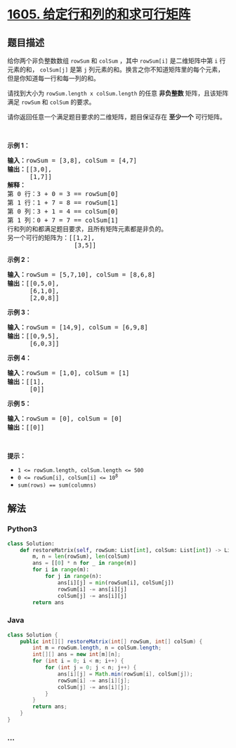 # [1605. 给定行和列的和求可行矩阵](https://leetcode-cn.com/problems/find-valid-matrix-given-row-and-column-sums)



## 题目描述

<!-- 这里写题目描述 -->

<p>给你两个非负整数数组 <code>rowSum</code> 和 <code>colSum</code> ，其中 <code>rowSum[i]</code> 是二维矩阵中第 <code>i</code> 行元素的和， <code>colSum[j]</code> 是第 <code>j</code> 列元素的和。换言之你不知道矩阵里的每个元素，但是你知道每一行和每一列的和。</p>

<p>请找到大小为 <code>rowSum.length x colSum.length</code> 的任意 <strong>非负整数</strong> 矩阵，且该矩阵满足 <code>rowSum</code> 和 <code>colSum</code> 的要求。</p>

<p>请你返回任意一个满足题目要求的二维矩阵，题目保证存在 <strong>至少一个</strong> 可行矩阵。</p>

<p> </p>

<p><strong>示例 1：</strong></p>

<pre>
<strong>输入：</strong>rowSum = [3,8], colSum = [4,7]
<strong>输出：</strong>[[3,0],
      [1,7]]
<strong>解释：</strong>
第 0 行：3 + 0 = 3 == rowSum[0]
第 1 行：1 + 7 = 8 == rowSum[1]
第 0 列：3 + 1 = 4 == colSum[0]
第 1 列：0 + 7 = 7 == colSum[1]
行和列的和都满足题目要求，且所有矩阵元素都是非负的。
另一个可行的矩阵为：[[1,2],
                  [3,5]]
</pre>

<p><strong>示例 2：</strong></p>

<pre>
<strong>输入：</strong>rowSum = [5,7,10], colSum = [8,6,8]
<strong>输出：</strong>[[0,5,0],
      [6,1,0],
      [2,0,8]]
</pre>

<p><strong>示例 3：</strong></p>

<pre>
<strong>输入：</strong>rowSum = [14,9], colSum = [6,9,8]
<strong>输出：</strong>[[0,9,5],
      [6,0,3]]
</pre>

<p><strong>示例 4：</strong></p>

<pre>
<strong>输入：</strong>rowSum = [1,0], colSum = [1]
<strong>输出：</strong>[[1],
      [0]]
</pre>

<p><strong>示例 5：</strong></p>

<pre>
<strong>输入：</strong>rowSum = [0], colSum = [0]
<strong>输出：</strong>[[0]]
</pre>

<p> </p>

<p><strong>提示：</strong></p>

<ul>
	<li><code>1 <= rowSum.length, colSum.length <= 500</code></li>
	<li><code>0 <= rowSum[i], colSum[i] <= 10<sup>8</sup></code></li>
	<li><code>sum(rows) == sum(columns)</code></li>
</ul>


## 解法

<!-- 这里可写通用的实现逻辑 -->

<!-- tabs:start -->

### **Python3**

<!-- 这里可写当前语言的特殊实现逻辑 -->

```python
class Solution:
    def restoreMatrix(self, rowSum: List[int], colSum: List[int]) -> List[List[int]]:
        m, n = len(rowSum), len(colSum)
        ans = [[0] * n for _ in range(m)]
        for i in range(m):
            for j in range(n):
                ans[i][j] = min(rowSum[i], colSum[j])
                rowSum[i] -= ans[i][j]
                colSum[j] -= ans[i][j]
        return ans
```

### **Java**

<!-- 这里可写当前语言的特殊实现逻辑 -->

```java
class Solution {
    public int[][] restoreMatrix(int[] rowSum, int[] colSum) {
        int m = rowSum.length, n = colSum.length;
        int[][] ans = new int[m][n];
        for (int i = 0; i < m; i++) {
            for (int j = 0; j < n; j++) {
                ans[i][j] = Math.min(rowSum[i], colSum[j]);
                rowSum[i] -= ans[i][j];
                colSum[j] -= ans[i][j];
            }
        }
        return ans;
    }
}
```

### **...**

```

```

<!-- tabs:end -->
